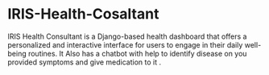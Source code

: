 # IRIS-Health-Cosaltant
IRIS Health Consultant is a Django-based health dashboard that offers a personalized and interactive interface for users to engage in their daily well-being routines. It Also has a chatbot with help to identify disease on you provided symptoms and give medication to it .
